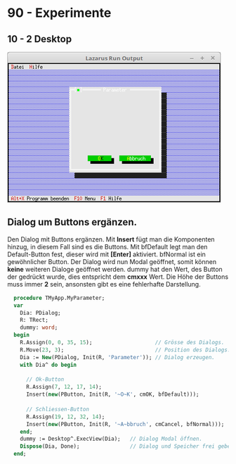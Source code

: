 # 90 - Experimente
## 10 - 2 Desktop

![image.png](image.png)

Dialog um Buttons ergänzen.
---
Den Dialog mit Buttons ergänzen.
Mit <b>Insert</b> fügt man die Komponenten hinzug, in diesem Fall sind es die Buttons.
Mit bfDefault legt man den Default-Button fest, dieser wird mit <b>[Enter]</b> aktiviert.
bfNormal ist ein gewöhnlicher Button.
Der Dialog wird nun Modal geöffnet, somit können <b>keine</b> weiteren Dialoge geöffnet werden.
dummy hat den Wert, des Button der gedrückt wurde, dies entspricht dem <b>cmxxx</b> Wert.
Die Höhe der Buttons muss immer <b>2</b> sein, ansonsten gibt es eine fehlerhafte Darstellung.

```pascal
  procedure TMyApp.MyParameter;
  var
    Dia: PDialog;
    R: TRect;
    dummy: word;
  begin
    R.Assign(0, 0, 35, 15);                    // Grösse des Dialogs.
    R.Move(23, 3);                             // Position des Dialogs.
    Dia := New(PDialog, Init(R, 'Parameter')); // Dialog erzeugen.
    with Dia^ do begin

      // Ok-Button
      R.Assign(7, 12, 17, 14);
      Insert(new(PButton, Init(R, '~O~K', cmOK, bfDefault)));

      // Schliessen-Button
      R.Assign(19, 12, 32, 14);
      Insert(new(PButton, Init(R, '~A~bbruch', cmCancel, bfNormal)));
    end;
    dummy := Desktop^.ExecView(Dia);   // Dialog Modal öffnen.
    Dispose(Dia, Done);                // Dialog und Speicher frei geben.
  end;
```


